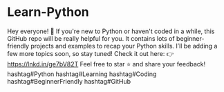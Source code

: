 # Learn-Python
Hey everyone! 👋
If you're new to Python or haven't coded in a while, this GitHub repo will be really helpful for you. It contains lots of beginner-friendly projects and examples to recap your Python skills.
I’ll be adding a few more topics soon, so stay tuned!
Check it out here:
 👉 https://lnkd.in/ge7bV82T
Feel free to star ⭐ and share your feedback!
hashtag#Python hashtag#Learning hashtag#Coding hashtag#BeginnerFriendly hashtag#GitHub
